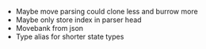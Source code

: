 - Maybe move parsing could clone less and burrow more
- Maybe only store index in parser head
- Movebank from json
- Type alias for shorter state types

